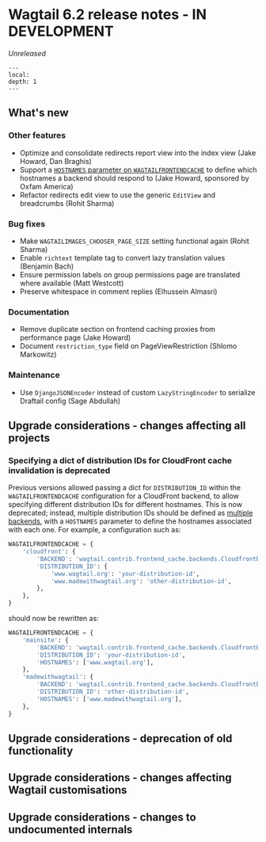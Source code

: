 # Wagtail 6.2 release notes - IN DEVELOPMENT

_Unreleased_

```{contents}
---
local:
depth: 1
---
```

## What's new


### Other features

 * Optimize and consolidate redirects report view into the index view (Jake Howard, Dan Braghis)
 * Support a [`HOSTNAMES` parameter on `WAGTAILFRONTENDCACHE`](frontendcache_multiple_backends) to define which hostnames a backend should respond to (Jake Howard, sponsored by Oxfam America)
 * Refactor redirects edit view to use the generic `EditView` and breadcrumbs (Rohit Sharma)

### Bug fixes

 * Make `WAGTAILIMAGES_CHOOSER_PAGE_SIZE` setting functional again (Rohit Sharma)
 * Enable `richtext` template tag to convert lazy translation values (Benjamin Bach)
 * Ensure permission labels on group permissions page are translated where available (Matt Westcott)
 * Preserve whitespace in comment replies (Elhussein Almasri)


### Documentation

 * Remove duplicate section on frontend caching proxies from performance page (Jake Howard)
 * Document `restriction_type` field on PageViewRestriction (Shlomo Markowitz)


### Maintenance

 * Use `DjangoJSONEncoder` instead of custom `LazyStringEncoder` to serialize Draftail config (Sage Abdullah)


## Upgrade considerations - changes affecting all projects

### Specifying a dict of distribution IDs for CloudFront cache invalidation is deprecated

Previous versions allowed passing a dict for `DISTRIBUTION_ID` within the `WAGTAILFRONTENDCACHE` configuration for a CloudFront backend, to allow specifying different distribution IDs for different hostnames. This is now deprecated; instead, multiple distribution IDs should be defined as [multiple backends](frontendcache_multiple_backends), with a `HOSTNAMES` parameter to define the hostnames associated with each one. For example, a configuration such as:

```python
WAGTAILFRONTENDCACHE = {
    'cloudfront': {
        'BACKEND': 'wagtail.contrib.frontend_cache.backends.CloudfrontBackend',
        'DISTRIBUTION_ID': {
            'www.wagtail.org': 'your-distribution-id',
            'www.madewithwagtail.org': 'other-distribution-id',
        },
    },
}
```

should now be rewritten as:

```python
WAGTAILFRONTENDCACHE = {
    'mainsite': {
        'BACKEND': 'wagtail.contrib.frontend_cache.backends.CloudfrontBackend',
        'DISTRIBUTION_ID': 'your-distribution-id',
        'HOSTNAMES': ['www.wagtail.org'],
    },
    'madewithwagtail': {
        'BACKEND': 'wagtail.contrib.frontend_cache.backends.CloudfrontBackend',
        'DISTRIBUTION_ID': 'other-distribution-id',
        'HOSTNAMES': ['www.madewithwagtail.org'],
    },
}
```


## Upgrade considerations - deprecation of old functionality

## Upgrade considerations - changes affecting Wagtail customisations

## Upgrade considerations - changes to undocumented internals
